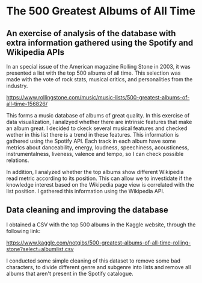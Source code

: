 # The 500 Greatest Albums of All Time 
## An exercise of analysis of the database with extra information gathered using the Spotify and Wikipedia APIs

In an special issue of the American magazine Rolling Stone in 2003, it was presented a list with the top 500 albums of all time. This selection was made with the vote of rock stats, musical critics, and personalities from the industry. 

https://www.rollingstone.com/music/music-lists/500-greatest-albums-of-all-time-156826/

This forms a music database of albums of great quality. In this exercise of data visualization, I analzyed whether there are intrinsic features that make an album great. I decided to ckeck several musical features and checked wether in this list there is a trend in these features. This information is gathered using the Spotify API. Each track in each album have some metrics about danceability, energy, loudness, speechiness, acousticness, instrumentalness, liveness, valence and tempo, so I can check possible relations. 

In addition, I analyzed whether the top albums show different Wikipedia read metric according to its position. This can allow we to investidate if the knowledge interest based on the Wikipedia page view is correlated with the list position. I gathered this information using the Wikipedia API. 

## Data cleaning and improving the database

I obtained a CSV with the top 500 albums in the Kaggle website, through the following link:

https://www.kaggle.com/notgibs/500-greatest-albums-of-all-time-rolling-stone?select=albumlist.csv

I conducted some simple cleaning of this dataset to remove some bad characters, to divide different genre and subgenre into lists and remove all albums that aren't present in the Spotify catalogue.
